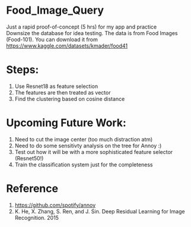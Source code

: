 # Food_Image_Query
Just a rapid proof-of-concept (5 hrs) for my app and practice\
Downsize the database for idea testing. The data is from Food Images (Food-101). You can download it from https://www.kaggle.com/datasets/kmader/food41

# Steps:
1. Use Resnet18 as feature selection 
2. The features are then treated as vector 
3. Find the clustering based on cosine distance 




# Upcoming Future Work:
1. Need to cut the image center (too much distraction atm)
2. Need to do some sensitivty analysis on the tree for Annoy :) 
3. Test out how it will be with a more sophisticated feature selector (Resnet50!) 
4. Train the classification system just for the completeness 

# Reference
1. https://github.com/spotify/annoy
2. K. He, X. Zhang, S. Ren, and J. Sin. Deep Residual Learning for Image Recognition. 2015
